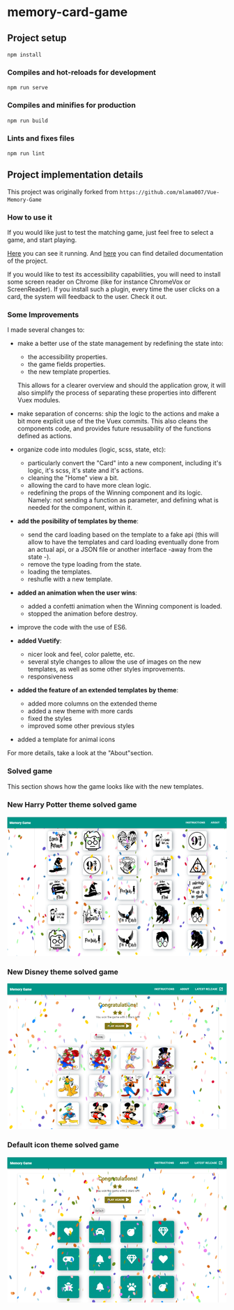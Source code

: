 # memory-card-game

## Project setup

```
npm install
```

### Compiles and hot-reloads for development

```
npm run serve
```

### Compiles and minifies for production

```
npm run build
```

### Lints and fixes files

```
npm run lint
```

## Project implementation details

This project was originally forked from `https://github.com/mlama007/Vue-Memory-Game`

### How to use it
If you would like just to test the matching game, just feel free to select a game, and start playing.

[Here](https://dsormani.com/my-projects/memory-game/#) you can see it running. And [here](https://dsormani.com/my-projects/memory-game/#/about) you can find detailed documentation of the project. 

If you would like to test its accessibility capabilities, you will need to install some screen reader on Chrome (like for instance ChromeVox or ScreenReader). If you install such a plugin, every time the user clicks on a card, the system will feedback to the user. Check it out.

### Some Improvements
I made several changes to:

- make a better use of the state management by redefining the state into:

  - the accessibility properties.
  - the game fields properties.
  - the new template properties.

  This allows for a clearer overview and should the application grow, it will also simplify the process of separating these properties into different Vuex modules.

- make separation of concerns: ship the logic to the actions and make a bit more explicit use of the the Vuex commits. This also cleans the components code, and provides future resusability of the functions defined as actions.

- organize code into modules (logic, scss, state, etc):

  - particularly convert the "Card" into a new component, including it's logic, it's scss, it's state and it's actions.
  - cleaning the "Home" view a bit.
  - allowing the card to have more clean logic.
  - redefining the props of the Winning component and its logic. Namely: not sending a function as parameter, and defining what is needed for the component, within it.

- <b>add the posibility of templates by theme</b>:

  - send the card loading based on the template to a fake api (this will allow to have the templates and card loading eventually done from an actual api, or a JSON file or another interface -away from the state -).
  - remove the type loading from the state.
  - loading the templates.
  - reshufle with a new template.

- <b>added an animation when the user wins</b>:

  - added a confetti animation when the Winning component is loaded.
  - stopped the animation before destroy.

- improve the code with the use of ES6.

- <b>added Vuetify</b>:
    - nicer look and feel, color palette, etc.
    - several style changes to allow the use of images on the new templates, as well as some other styles improvements.
    - responsiveness

- <b>added the feature of an extended templates by theme</b>:

  - added more columns on the extended theme
  - added a new theme with more cards
  - fixed the styles
  - improved some other previous styles

- added a template for animal icons

For more details, take a look at the "About"section.

### Solved game

This section shows how the game looks like with the new templates.

### New Harry Potter theme solved game

![alt text](src/assets/img/results/harry-potter-extended.png?raw=true 'Harry Potter solved game')

### New Disney theme solved game

![alt text](src/assets/img/results/disney-results.png?raw=true 'Disney solved game')

### Default icon theme solved game

![alt text](src/assets/img/results/default-win.png?raw=true 'Default icon solved game')
